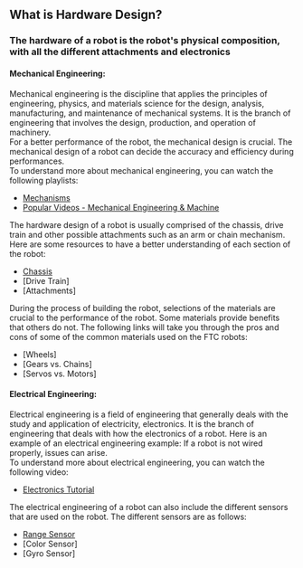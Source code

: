 ## What is Hardware Design?
### The hardware of a robot is the robot's physical composition, with all the different attachments and electronics
#### Mechanical Engineering:
Mechanical engineering is the discipline that applies the principles of engineering, physics, and materials science for the design, analysis, manufacturing, and maintenance of mechanical systems. It is the branch of engineering that involves the design, production, and operation of machinery.  
For a better performance of the robot, the mechanical design is crucial. The mechanical design of a robot can decide the accuracy and efficiency during performances.  
  To understand more about mechanical engineering, you can watch the following playlists:
  * [Mechanisms](https://www.youtube.com/playlist?list=PLhoXNQqrCmEfAaTf0AfQ1Ztxmz2DoZiCk)
  * [Popular Videos - Mechanical Engineering & Machine](https://www.youtube.com/playlist?list=PLu47uXiGePcbILxknLico8Vp0J4pyS2sL)
  
The hardware design of a robot is usually comprised of the chassis, drive train and other possible attachments such as an arm or chain mechanism. Here are some resources to have a better understanding of each section of the robot:
* [Chassis](https://ftccats.github.io/Chassis)
* [Drive Train]
* [Attachments]

During the process of building the robot, selections of the materials are crucial to the performance of the robot. Some materials provide benefits that others do not. The following links will take you through the pros and cons of some of the common materials used on the FTC robots:
* [Wheels]
* [Gears vs. Chains]
* [Servos vs. Motors]
#### Electrical Engineering:
  Electrical engineering is a field of engineering that generally deals with the study and application of electricity, electronics. It is the branch of engineering that deals with how the electronics of a robot. Here is an example of an electrical engineering example: If a robot is not wired properly, issues can arise.  
  To understand more about electrical engineering, you can watch the following video:  
  * [Electronics Tutorial](https://www.youtube.com/watch?v=XYJ_AUOw4aE)
  
  The electrical engineering of a robot can also include the different sensors that are used on the robot. The different sensors are as follows:
  * [Range Sensor](https://ftccats.github.io/RangeSensor)
  * [Color Sensor]
  * [Gyro Sensor]
